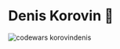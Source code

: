 <h1 align="left">Denis Korovin 👋</h1>

<img align="left" src="https://www.codewars.com/users/korovindenis/badges/small" alt="codewars korovindenis" />


<!--
**korovindenis/korovindenis** is a ✨ _special_ ✨ repository because its `README.md` (this file) appears on your GitHub profile.

Here are some ideas to get you started:

- 🔭 I’m currently working on ...
- 🌱 I’m currently learning ...
- 👯 I’m looking to collaborate on ...
- 🤔 I’m looking for help with ...
- 💬 Ask me about ...
- 📫 How to reach me: ...
- 😄 Pronouns: ...
- ⚡ Fun fact: ...
-->
